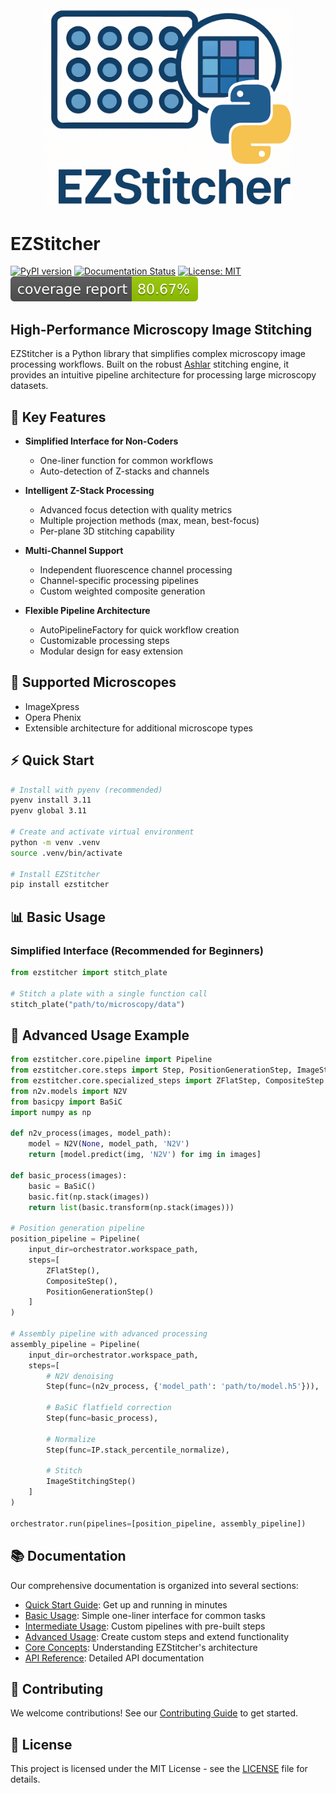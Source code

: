 <div align="center">
  <img src="https://raw.githubusercontent.com/trissim/ezstitcher/main/docs/source/_static/ezstitcher_logo.png" alt="EZStitcher Logo" width="400"/>
</div>

# EZStitcher

[![PyPI version](https://badge.fury.io/py/ezstitcher.svg)](https://badge.fury.io/py/ezstitcher)
[![Documentation Status](https://readthedocs.org/projects/ezstitcher/badge/?version=latest)](https://ezstitcher.readthedocs.io/en/latest/?badge=latest)
[![License: MIT](https://img.shields.io/badge/License-MIT-yellow.svg)](https://opensource.org/licenses/MIT)
[![Coverage](https://raw.githubusercontent.com/trissim/ezstitcher/main/.github/badges/coverage.svg)](https://trissim.github.io/ezstitcher/coverage/)

## High-Performance Microscopy Image Stitching

EZStitcher is a Python library that simplifies complex microscopy image processing workflows. Built on the robust [Ashlar](https://github.com/labsyspharm/ashlar) stitching engine, it provides an intuitive pipeline architecture for processing large microscopy datasets.

## 🚀 Key Features

- **Simplified Interface for Non-Coders**
  - One-liner function for common workflows
  - Auto-detection of Z-stacks and channels

- **Intelligent Z-Stack Processing**
  - Advanced focus detection with quality metrics
  - Multiple projection methods (max, mean, best-focus)
  - Per-plane 3D stitching capability

- **Multi-Channel Support**
  - Independent fluorescence channel processing
  - Channel-specific processing pipelines
  - Custom weighted composite generation

- **Flexible Pipeline Architecture**
  - AutoPipelineFactory for quick workflow creation
  - Customizable processing steps
  - Modular design for easy extension

## 🎯 Supported Microscopes

- ImageXpress
- Opera Phenix
- Extensible architecture for additional microscope types

## ⚡ Quick Start

```bash
# Install with pyenv (recommended)
pyenv install 3.11
pyenv global 3.11

# Create and activate virtual environment
python -m venv .venv
source .venv/bin/activate

# Install EZStitcher
pip install ezstitcher
```

## 📊 Basic Usage

### Simplified Interface (Recommended for Beginners)

```python
from ezstitcher import stitch_plate

# Stitch a plate with a single function call
stitch_plate("path/to/microscopy/data")
```

## 🔧 Advanced Usage Example

```python
from ezstitcher.core.pipeline import Pipeline
from ezstitcher.core.steps import Step, PositionGenerationStep, ImageStitchingStep
from ezstitcher.core.specialized_steps import ZFlatStep, CompositeStep
from n2v.models import N2V
from basicpy import BaSiC
import numpy as np

def n2v_process(images, model_path):
    model = N2V(None, model_path, 'N2V')
    return [model.predict(img, 'N2V') for img in images]

def basic_process(images):
    basic = BaSiC()
    basic.fit(np.stack(images))
    return list(basic.transform(np.stack(images)))

# Position generation pipeline
position_pipeline = Pipeline(
    input_dir=orchestrator.workspace_path,
    steps=[
        ZFlatStep(),
        CompositeStep(),
        PositionGenerationStep()
    ]
)

# Assembly pipeline with advanced processing
assembly_pipeline = Pipeline(
    input_dir=orchestrator.workspace_path,
    steps=[
        # N2V denoising
        Step(func=(n2v_process, {'model_path': 'path/to/model.h5'})),

        # BaSiC flatfield correction
        Step(func=basic_process),

        # Normalize
        Step(func=IP.stack_percentile_normalize),

        # Stitch
        ImageStitchingStep()
    ]
)

orchestrator.run(pipelines=[position_pipeline, assembly_pipeline])
```

## 📚 Documentation

Our comprehensive documentation is organized into several sections:

- [Quick Start Guide](https://ezstitcher.readthedocs.io/en/latest/getting_started/getting_started.html): Get up and running in minutes
- [Basic Usage](https://ezstitcher.readthedocs.io/en/latest/user_guide/basic_usage.html): Simple one-liner interface for common tasks
- [Intermediate Usage](https://ezstitcher.readthedocs.io/en/latest/user_guide/intermediate_usage.html): Custom pipelines with pre-built steps
- [Advanced Usage](https://ezstitcher.readthedocs.io/en/latest/user_guide/advanced_usage.html): Create custom steps and extend functionality
- [Core Concepts](https://ezstitcher.readthedocs.io/en/latest/concepts/index.html): Understanding EZStitcher's architecture
- [API Reference](https://ezstitcher.readthedocs.io/en/latest/api/index.html): Detailed API documentation

## 🤝 Contributing

We welcome contributions! See our [Contributing Guide](https://ezstitcher.readthedocs.io/en/latest/development/contributing.html) to get started.

## 📝 License

This project is licensed under the MIT License - see the [LICENSE](LICENSE) file for details.
